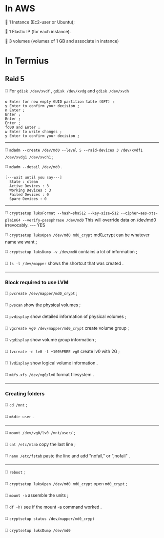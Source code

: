 # **In AWS**

🔴 1 Instance (Ec2-user or Ubuntu);

🔴 1 Elastic IP (for each instance).

🔴 3 volumes (volumes of 1 GB and associate in instance)

# **In Termius**

## Raid 5

◻️ For `gdisk /dev/xvdf` , `gdisk /dev/xvdg` and `gdisk /dev/xvdh`
```
o Enter for new empty GUID partition table (GPT) ;
y Enter to confirm your decision ;
n Enter ;
Enter ;
Enter ;
Enter ;
fd00 and Enter ;
w Enter to write changes ;
y Enter to confirm your decision ;
```
________________________________________________________
◻️ `mdadm --create /dev/md0 --level 5 --raid-devices 3 /dev/xvdf1 /dev/xvdg1 /dev/xvdh1` ;

◻️ `mdadm --detail /dev/md0` .
```
[---wait until you say---]
  State : clean
  Active Devices : 3
  Working Devices : 3
  Failed Devices : 0
  Spare Devices : 0
```
________________________________________________________
◻️ `cryptsetup luksFormat --hash=sha512 --key-size=512 --cipher=aes-xts-plain64 --verify-passphrase /dev/md0` This will override data on /dev/md0 irrevocably. --- YES

◻️ `cryptsetup luksOpen /dev/md0 md0_crypt` md0_crypt can be whatever name we want ;

◻️ `cryptsetup luksDump -v /dev/md0` contains a lot of information ;

◻️ `ls -l /dev/mapper` shows the shortcut that was created .
________________________________________________________
### Block required to use LVM

◻️ `pvcreate /dev/mapper/md0_crypt` ;

◻️ `pvscan` show the physical volumes ;

◻️ `pvdisplay` show detailed information of physical volumes ;

◻️ `vgcreate vg0 /dev/mapper/md0_crypt` create volume group ;

◻️ `vgdisplay` show volume group information ;

◻️ `lvcreate -n lv0 -l +100%FREE vg0` create lv0 with 2G ;

◻️ `lvdisplay` show logical volume information .

◻️ `mkfs.xfs /dev/vg0/lv0` format filesystem .
________________________________________________________
### Creating folders

◻️ `cd /mnt` ;

◻️ `mkdir user` .
________________________________________________________
◻️ `mount /dev/vg0/lv0 /mnt/user/` ;

◻️ `cat /etc/mtab` copy the last line ;

◻️ `nano /etc/fstab` paste the line and add "nofail," or ",nofail" .
________________________________________________________
◻️ `reboot` ;

◻️ `cryptsetup luksOpen /dev/md0 md0_crypt` open `md0_crypt` ;

◻️ `mount -a` assemble the units ;

◻️ `df -hT` see if the mount -a command worked .

◻️ `cryptsetup status /dev/mapper/md0_crypt`

◻️ `cryptsetup luksDump /dev/md0`
